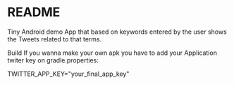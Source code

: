# README #

Tiny Android demo App that based on keywords entered by the user shows
the Tweets related to that terms.


Build
If you wanna make your own apk you have to add your Application twiter key on gradle.properties:

TWITTER_APP_KEY="your_final_app_key"


